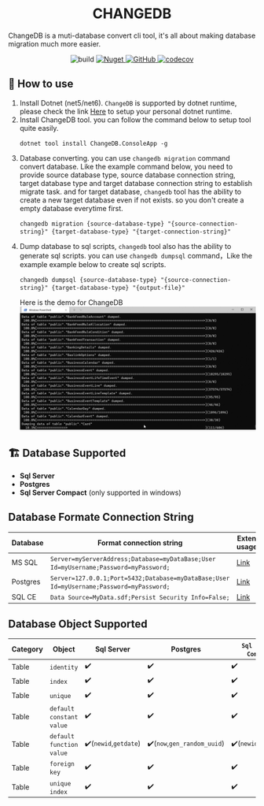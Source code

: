 # <center>CHANGEDB</center>
ChangeDB is a muti-database convert cli tool, it's all about making database migration much more easier. 

<p align="center">
<img alt="build" src="https://github.com/yscorecore/changedb/workflows/build/badge.svg" />
<a href="https://img.shields.io/nuget/v/ChangeDB.ConsoleApp">
    <img alt="Nuget" src="https://img.shields.io/nuget/v/ChangeDB.ConsoleApp" />
</a>
<a href="https://github.com/yscorecore/changedb/blob/master/LICENSE">
    <img alt="GitHub" src="https://img.shields.io/github/license/yscorecore/changedb" />
</a>
<a href="https://codecov.io/gh/yscorecore/changedb">
    <img alt="codecov" src="https://codecov.io/gh/yscorecore/changedb/branch/master/graph/badge.svg" />
</a>
</p>

## 📕 How to use


1. Install Dotnet (net5/net6). `ChangeDB` is supported by dotnet runtime, please check the link [Here](https://dotnet.microsoft.com/download/dotnet) to setup your personal dotnet runtime.
1. Install ChangeDB tool. you can follow the command below to setup tool quite easily.
   ```shell
   dotnet tool install ChangeDB.ConsoleApp -g
   ``` 
1. Database converting. you can use `changedb migration` command convert database. Like the example command below, you need to provide source database type, source database connection string, target database type and target database connection string to establish migrate task. and for target database, `changedb` tool has the ability to create a new target database even if not exists. so you don't create a empty database everytime first.
    ```shell
   changedb migration {source-database-type} "{source-connection-string}" {target-database-type} "{target-connection-string}" 
   ```
1. Dump database to sql scripts, `changedb` tool also has the ability to generate sql scripts. you can use `changedb dumpsql` command，Like the example example below to create sql scripts.
   ```shell
   changedb dumpsql {source-database-type} "{source-connection-string}" {target-database-type} "{output-file}" 
   ```
      Here is the demo for ChangeDB
   ![image](./res/ChangedbDemo.gif)
## 🏗 Database Supported 

 - **Sql Server**
 - **Postgres**
 - **Sql Server Compact** (only supported in windows)

## Database Formate Connection String 

|Database | Format connection string  | Extend usages | 
|---|---|---|
|MS SQL| `Server=myServerAddress;Database=myDataBase;User Id=myUsername;Password=myPassword;` |[Link](https://www.connectionstrings.com/microsoft-data-sqlclient/) |
|Postgres| `Server=127.0.0.1;Port=5432;Database=myDataBase;User Id=myUsername;Password=myPassword;` |[Link](https://www.connectionstrings.com/npgsql/) |
|SQL CE| `Data Source=MyData.sdf;Persist Security Info=False;` |[Link](https://www.connectionstrings.com/sqlserverce-sqlceconnection/)|
    
## Database Object Supported
| Category | Object | Sql Server| Postgres| `Sql Server Compact` |
|---|---|---|---|---|
| Table|`identity`|✔️|✔️|✔️|
| Table|`index`|✔️|✔️|✔️|
| Table|`unique`|✔️|✔️|✔️|
| Table|`default constant value`|✔️|✔️|✔️|
| Table|`default function value`|✔️(`newid`,`getdate`)|✔️(`now`,`gen_random_uuid`)|✔️(`newid`,`getdate`)|
| Table|`foreign key`|✔️|✔️|✔️|
| Table|`unique index`|✔️|✔️|✔️|



